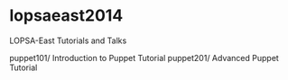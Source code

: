 lopsaeast2014
=============

LOPSA-East Tutorials and Talks

puppet101/   Introduction to Puppet Tutorial
puppet201/   Advanced Puppet Tutorial
